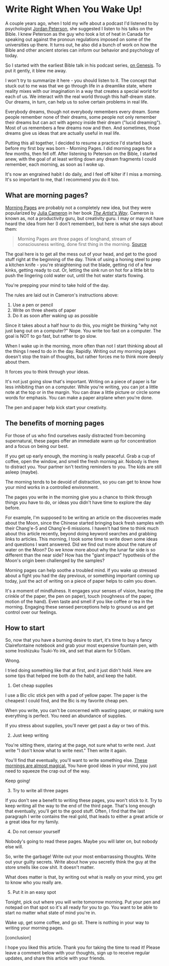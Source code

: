 Write Right When You Wake Up!
=============================

A couple years ago, when I told my wife about a podcast I'd listened to by psychologist [Jordan Peterson](https://www.jordanbpeterson.com/podcast/), she suggested I listen to his talks on the Bible.  I knew Peterson as the guy who took a lot of heat in Canada for speaking out against the pronoun regulations imposed on some of the universities up there.  It turns out, he also did a bunch of work on how the Bible and other ancient stories can inform our behavior and psychology of today.

So I started with the earliest Bible talk in his podcast series, [on Genesis](https://www.youtube.com/watch?v=f-wWBGo6a2w&list=PL22J3VaeABQD_IZs7y60I3lUrrFTzkpat&index=1).  To put it gently, it blew me away.

I won't try to summarize it here - you should listen to it.  The concept that stuck out to me was that we go through life in a dreamlike state, where reality mixes with our imagination in a way that creates a special world for each of us.  We interact with the real world through this half-dream state.  Our dreams, in turn, can help us to solve certain problems in real life.

Everybody dreams, though not everybody remembers every dream.  Some people remember none of their dreams, some people not only remember their dreams but can act with agency inside their dream ("lucid dreaming").  Most of us remembers a few dreams now and then.  And sometimes, those dreams give us ideas that are actually useful in real life.

Putting this all together, I decided to resume a practice I'd started back before my first boy was born - Morning Pages.  I did morning pages for a few months, then fell off.  After listening to Peterson on the Bible, I started anew, with the goal of at least writing down any dream fragments I could remember, each morning, as soon as I woke up.

It's now an engrained habit I do daily, and I feel off kilter if I miss a morning.  It's so important to me, that I recommend you do it too.

## What are morning pages?

[Morning Pages](LINK) are probably not a completely new idea, but they were popularized by [Julia Cameron](LINK) in her book [_The Artist's Way_](LINK).  Cameron is known as, not a productivity guru, but creativity guru.  I may or may not have heard the idea from her (I don't remember), but here is what she says about them:

> Morning Pages are three pages of longhand, stream of consciousness writing, done first thing in the morning. [Source](LINK)

The goal here is to get all the mess out of your head, and get to the good stuff right at the beginning of the day.  Think of using a honing steel to prep a kitchen knife - you're straightening out the blade, getting rid of a few kinks, getting ready to cut.  Or, letting the sink run on hot for a little bit to push the lingering cold water out, until the hot water starts flowing.

You're prepping your mind to take hold of the day.

The rules are laid out in Cameron's instructions above:

1. Use a pen or pencil
2. Write on three sheets of paper
3. Do it as soon after waking up as possible

Since it takes about a half hour to do this, you might be thinking "why not just bang out on a computer?"  Nope.  You write too fast on a computer.  The goal is NOT to go fast, but rather to go slow.

When I wake up in the morning, more often than not I start thinking about all the things I need to do in the day.  Rapidly.  Writing out my morning pages doesn't stop the train of thoughts, but rather forces me to think more deeply about them.

It forces you to think through your ideas.

It's not just going slow that's important.  Writing on a piece of paper is far less inhibiting than on a computer.  While you're writing, you can jot a little note at the top or in the margin.  You can draw a little picture or circle some words for emphasis.  You can make a paper airplane when you're done.

The pen and paper help kick start your creativity.

## The benefits of morning pages

For those of us who find ourselves easily distracted from becoming supernatural, these pages offer an immediate warm up for concentration and a focus on being our best.

If you get up early enough, the morning is really peaceful.  Grab a cup of coffee, open the window, and smell the fresh morning air.  Nobody is there to distract you.  Your partner isn't texting reminders to you.  The kids are still asleep (maybe).

The morning tends to be devoid of distraction, so you can get to know how your mind works in a controlled environment.

The pages you write in the morning give you a chance to think through things you have to do, or ideas you didn't have time to explore the day before.

For example, I'm supposed to be writing an article on the discoveries made about the Moon, since the Chinese started bringing back fresh samples with their Chang'e-5 and Chang'e-6 missions.  I haven't had time to think much about this article recently, beyond doing keyword searches and grabbing links to articles.  This morning, I took some time to write down some ideas and questions I want answered.  Did we find out more about the nature of water on the Moon?  Do we know more about why the lunar far side is so different than the near side?  How has the "giant impact" hypothesis of the Moon's origin been challenged by the samples?

Morning pages can help soothe a troubled mind.  If you wake up stressed about a fight you had the day previous, or something important coming up today, just the act of writing on a piece of paper helps to calm you down.

It's a moment of mindfulness.  It engages your senses of vision, hearing (the crinkle of the paper, the pen on paper), touch (roughness of the paper, motion of the hand).  Even taste and smell if you like coffee or tea in the morning.  Engaging these sensed perceptions help to ground us and get control over our feelings.

## How to start

So, now that you have a burning desire to start, it's time to buy a fancy Clairefontaine notebook and grab your most expensive fountain pen, with some Iroshizuku Tsuki-Yo ink, and set that alarm for 5:00am.

Wrong.

I tried doing something like that at first, and it just didn't hold.  Here are some tips that helped me both do the habit, and keep the habit.

1. Get cheap supplies

I use a Bic clic stick pen with a pad of yellow paper.  The paper is the cheapest I could find, and the Bic is my favorite cheap pen.

When you write, you can't be concerned with wasting paper, or making sure everything is perfect.  You need an abundance of supplies.

If you stress about supplies, you'll never get past a day or two of this.

2. Just keep writing

You're sitting there, staring at the page, not sure what to write next.  Just write "I don't know what to write next."  Then write it again.

You'll find that eventually, you'll want to write something else.  [These mornings are almost magical.](LINK)  You have good ideas in your mind, you just need to squeeze the crap out of the way.

Keep going!

3. Try to write all three pages

If you don't see a benefit to writing these pages, you won't stick to it.  Try to keep writing all the way to the end of the third page.  That's long enough that eventually, you'll get to the good stuff.  Often, I find that the last paragraph I write contains the real gold, that leads to either a great article or a great idea for my family.

4. Do not censor yourself

Nobody's going to read these pages.  Maybe you will later on, but nobody else will.

So, write the garbage!  Write out your most embarrassing thoughts.  Write out your guilty secrets.  Write about how you secretly think the guy at the store smells like cow shit.  It doesn't matter.

What does matter is that, by writing out what is really on your mind, you get to know who you really are.

5. Put it in an easy spot

Tonight, pick out where you will write tomorrow morning.  Put your pen and notepad on that spot so it's all ready for you to go.  You want to be able to start no matter what state of mind you're in.

Wake up, get some coffee, and go sit.  There is nothing in your way to writing your morning pages.

[conclusion]

I hope you liked this article.  Thank you for taking the time to read it!  Please leave a comment below with your thoughts, sign up to receive regular updates, and share this article with your friends.

